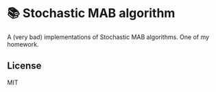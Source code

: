 # :books: Stochastic MAB algorithm

A (very bad) implementations of Stochastic MAB algorithms. One of my homework.

## License

MIT
